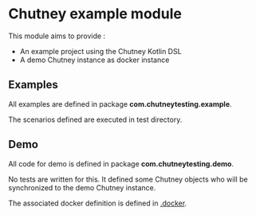 # Chutney example module

This module aims to provide :
* An example project using the Chutney Kotlin DSL
* A demo Chutney instance as docker instance

## Examples

All examples are defined in package **com.chutneytesting.example**.

The scenarios defined are executed in test directory.

## Demo

All code for demo is defined in package **com.chutneytesting.demo**.

No tests are written for this.
It defined some Chutney objects who will be synchronized to the demo Chutney instance.

The associated docker definition is defined in [.docker](.docker).
